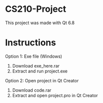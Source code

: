 # CS210-Project
This project was made with Qt 6.8
# Instructions
Option 1: Exe file (Windows)  
1. Download exe_here.rar
2. Extract and run project.exe

Option 2: Open project in Qt Creator  
1. Download code.rar  
2. Extract and open project.pro in Qt Creator  
